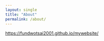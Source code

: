 ```yaml
---
layout: single
title: "About"
permalink: /about/
---
```


https://fundwotsai2001.github.io/mywebsite/